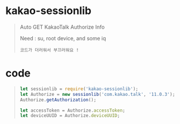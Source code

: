 # kakao-sessionlib
> Auto GET KakaoTalk Authorize Info
>
> Need : su, root device, and some iq
>
> `코드가 더러워서 부끄러워요 !`

# code
>
> ```js
> let sessionlib = require('kakao-sessionlib');
> let Authorize = new sessionlib('com.kakao.talk', '11.0.3');
> Authorize.getAuthorization();
>
> let accessToken = Authorize.accessToken;
> let deviceUUID = Authorize.deviceUUID;
> ```
